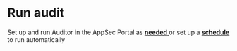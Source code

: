 # Run audit

Set up and run Auditor in the AppSec Portal as [**needed** ](run-audit-manually.md)or set up a [**schedule** ](scheduled-audit-run.md)to run automatically
